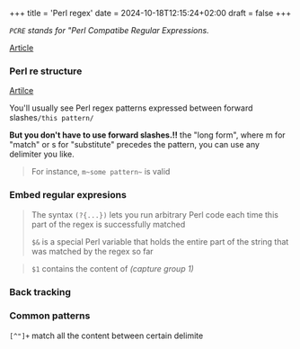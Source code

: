 +++
title = 'Perl regex'
date = 2024-10-18T12:15:24+02:00
draft = false
+++


*`PCRE` stands for "Perl Compatibe Regular Expressions.*

[Article](https://www.rexegg.com/pcre-callouts.php) 


###  Perl re structure
[Artilce](https://www.rexegg.com/regex-perl.php)

You'll usually see Perl regex patterns expressed between forward slashes`/this pattern/`

**But you don't have to use forward slashes.!!**
 the "long form", where m for "match" or s for "substitute" precedes the pattern, you can use any delimiter you like. 
> For instance, `m~some pattern~` is valid




### Embed regular expresions
>The syntax `(?{...})` lets you run arbitrary Perl code each time this part of the regex is successfully matched
>
>`$&` is a special Perl variable that holds the entire part of the string that was matched by the regex so far

> `$1` contains the content of *(capture group 1)*

### Back tracking 

### Common patterns

`[^"]+`  match all the content between certain delimite
